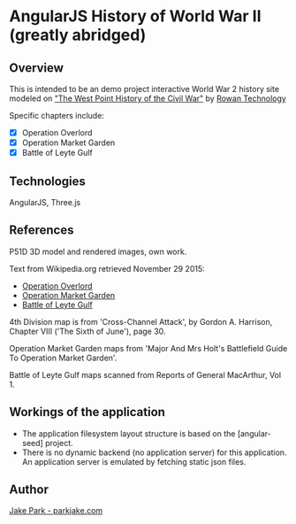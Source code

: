# AngularJS History of World War II (greatly abridged)

## Overview

This is intended to be an demo project interactive World War 2 history site
modeled on ["The West Point History of the Civil War"](http://www.westpointhistoryofwarfare.com/) by
[Rowan Technology](http://www.rowantechsolutions.com/)

Specific chapters include:
- [x] Operation Overlord
- [x] Operation Market Garden
- [x] Battle of Leyte Gulf

## Technologies

AngularJS, Three.js

## References

P51D 3D model and rendered images, own work.

Text from Wikipedia.org retrieved November 29 2015:
- [Operation Overlord](https://en.wikipedia.org/wiki/Operation_Overlord/)
- [Operation Market Garden](https://en.wikipedia.org/wiki/Operation_Market_Garden/)
- [Battle of Leyte Gulf](https://en.wikipedia.org/wiki/Battle_of_Leyte_Gulf)

4th Division map is from 'Cross-Channel Attack', by Gordon A. Harrison,
Chapter VIII ('The Sixth of June'), page 30.

Operation Market Garden maps from 'Major And Mrs Holt's Battlefield Guide To
Operation Market Garden'.

Battle of Leyte Gulf maps scanned from Reports of General MacArthur, Vol 1.



## Workings of the application

- The application filesystem layout structure is based on the [angular-seed] project.
- There is no dynamic backend (no application server) for this application.
  An application server is emulated by fetching static json files.


## Author

[Jake Park - parkjake.com](http://parkjake.com/)
